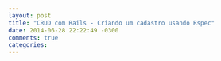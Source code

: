 ```yaml
---
layout: post
title: "CRUD com Rails - Criando um cadastro usando Rspec"
date: 2014-06-28 22:22:49 -0300
comments: true
categories: 
---
```

